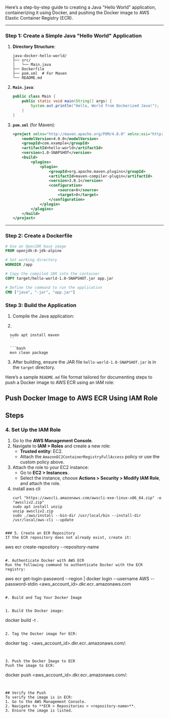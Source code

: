 Here’s a step-by-step guide to creating a Java "Hello World" application, containerizing it using Docker, and pushing the Docker image to AWS Elastic Container Registry (ECR).

---

### **Step 1: Create a Simple Java "Hello World" Application**

1. **Directory Structure**:
   ```
   java-docker-hello-world/
   ├── src/
   │   └── Main.java
   ├── Dockerfile
   ├── pom.xml  # For Maven
   └── README.md
   ```

2. **`Main.java`**:
   ```java
   public class Main {
       public static void main(String[] args) {
           System.out.println("Hello, World from Dockerized Java!");
       }
   }
   ```

3. **`pom.xml`** (for Maven):
   ```xml
   <project xmlns="http://maven.apache.org/POM/4.0.0" xmlns:xsi="http://www.w3.org/2001/XMLSchema-instance" xsi:schemaLocation="http://maven.apache.org/POM/4.0.0 http://maven.apache.org/xsd/maven-4.0.0.xsd">
       <modelVersion>4.0.0</modelVersion>
       <groupId>com.example</groupId>
       <artifactId>hello-world</artifactId>
       <version>1.0-SNAPSHOT</version>
       <build>
           <plugins>
               <plugin>
                   <groupId>org.apache.maven.plugins</groupId>
                   <artifactId>maven-compiler-plugin</artifactId>
                   <version>3.8.1</version>
                   <configuration>
                       <source>8</source>
                       <target>8</target>
                   </configuration>
               </plugin>
           </plugins>
       </build>
   </project>
   ```

---

### **Step 2: Create a Dockerfile**

```dockerfile
# Use an OpenJDK base image
FROM openjdk:8-jdk-alpine

# Set working directory
WORKDIR /app

# Copy the compiled JAR into the container
COPY target/hello-world-1.0-SNAPSHOT.jar app.jar

# Define the command to run the application
CMD ["java", "-jar", "app.jar"]
```



### **Step 3: Build the Application**

1. Compile the Java application:

2.  
 
 ```
   sudo apt install maven
   ``
   
   ```bash
   mvn clean package
   ```

3. After building, ensure the JAR file `hello-world-1.0-SNAPSHOT.jar` is in the `target` directory.



Here’s a sample `README.md` file format tailored for documenting steps to push a Docker image to AWS ECR using an IAM role:


## Push Docker Image to AWS ECR Using IAM Role

## Steps

### 4. Set Up the IAM Role

1. Go to the **AWS Management Console**.
2. Navigate to **IAM > Roles** and create a new role:
   - **Trusted entity**: EC2.
   - Attach the `AmazonEC2ContainerRegistryFullAccess` policy or use the custom policy above.
3. Attach the role to your EC2 instance:
   - Go to **EC2 > Instances**.
   - Select the instance, choose **Actions > Security > Modify IAM Role**, and attach the role.
4. install aws cli
   ```
   curl "https://awscli.amazonaws.com/awscli-exe-linux-x86_64.zip" -o "awscliv2.zip"
   sudo apt install unzip
   unzip awscliv2.zip
   sudo ./aws/install --bin-dir /usr/local/bin --install-dir /usr/local/aws-cli --update
   
  ```

### 5. Create an ECR Repository
If the ECR repository does not already exist, create it:

```
aws ecr create-repository --repository-name <repository-name>
```

#. Authenticate Docker with AWS ECR
Run the following command to authenticate Docker with the ECR registry:
```
aws ecr get-login-password --region <region> | docker login --username AWS --password-stdin <aws_account_id>.dkr.ecr.<region>.amazonaws.com
```

#. Build and Tag Your Docker Image


1. Build the Docker image:

   ```
   docker build -t <image-name> .
   ```

2. Tag the Docker image for ECR:

   ```
   docker tag <image-name>:<tag> <aws_account_id>.dkr.ecr.<region>.amazonaws.com/<repository-name>:<tag>
   ```


3. Push the Docker Image to ECR
Push the image to ECR:

```
docker push <aws_account_id>.dkr.ecr.<region>.amazonaws.com/<repository-name>:<tag>
```


## Verify the Push
To verify the image is in ECR:
1. Go to the AWS Management Console.
2. Navigate to **ECR > Repositories > <repository-name>**.
3. Ensure the image is listed.


